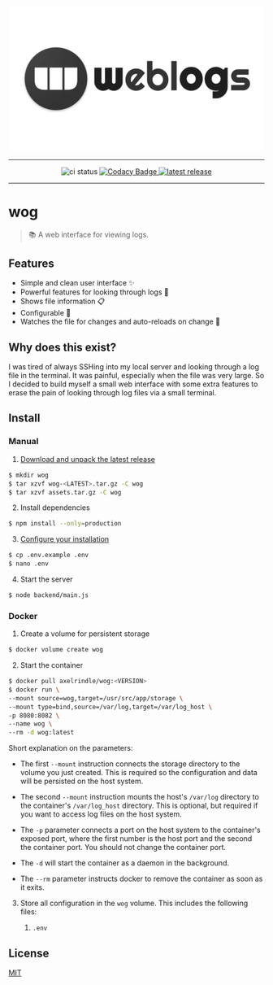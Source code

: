![header](header.png)

----

<p align="center">
  <img alt="ci status" src="https://github.com/axelrindle/wog/workflows/CI/badge.svg">
  <a href="https://app.codacy.com/app/axel.rindle/wog?utm_source=github.com&utm_medium=referral&utm_content=axelrindle/wog&utm_campaign=badger">
    <img alt="Codacy Badge" src="https://api.codacy.com/project/badge/Grade/43ca5dba403b4a75bdf6d285d6d8f994">
  </a>
  <a href="https://github.com/axelrindle/wog/releases">
    <img alt="latest release" src="https://img.shields.io/github/v/release/axelrindle/wog?include_prereleases">
  </a>
</p>

----

# wog

> :books: A web interface for viewing logs.

## Features

- Simple and clean user interface :sparkles:
- Powerful features for looking through logs :muscle:
- Shows file information :clipboard:
- Configurable :pencil:
- Watches the file for changes and auto-reloads on change :bell:

## Why does this exist?

I was tired of always SSHing into my local server and looking through a log file in the terminal. It was painful, especially when the file was very large. So I decided to build myself a small web interface with some extra features to erase the pain of looking through log files via a small terminal.

## Install

### Manual

1. [Download and unpack the latest release](https://github.com/axelrindle/wog/releases)

```bash
$ mkdir wog
$ tar xzvf wog-<LATEST>.tar.gz -C wog
$ tar xzvf assets.tar.gz -C wog
```

2. Install dependencies

```bash
$ npm install --only=production
```

3. [Configure your installation](https://github.com/axelrindle/wog/wiki/Configuration)

```bash
$ cp .env.example .env
$ nano .env
```

4. Start the server

```bash
$ node backend/main.js
```

### Docker

1. Create a volume for persistent storage

```bash
$ docker volume create wog
```

2. Start the container

```bash
$ docker pull axelrindle/wog:<VERSION>
$ docker run \
--mount source=wog,target=/usr/src/app/storage \
--mount type=bind,source=/var/log,target=/var/log_host \
-p 8080:8082 \
--name wog \
--rm -d wog:latest
```

Short explanation on the parameters:

- The first `--mount` instruction connects the storage directory to the volume you just created. This is required so the configuration and data will be persisted on the host system.

- The second `--mount` instruction mounts the host's `/var/log` directory to the container's `/var/log_host` directory. This is optional, but required if you want to access log files on the host system.

- The `-p` parameter connects a port on the host system to the container's exposed port, where the first number is the host port and the second the container port. You should not change the container port.

- The `-d` will start the container as a daemon in the background.

- The `--rm` parameter instructs docker to remove the container as soon as it exits.
3. Store all configuration in the `wog` volume. This includes the following files:
   
   1. `.env`

## License

[MIT](LICENSE)
